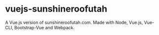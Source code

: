 # vuejs-sunshineroofutah
A Vue.js version of sunshineroofutah.com. Made with Node, Vue.js, Vue-CLI, Bootstrap-Vue and Webpack.
